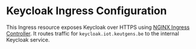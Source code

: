 # Keycloak Ingress Configuration
This Ingress resource exposes Keycloak over HTTPS using [NGINX Ingress Controller](https://kubernetes.github.io/ingress-nginx/). It routes traffic for `keycloak.iot.keutgens.be` to the internal Keycloak service.
